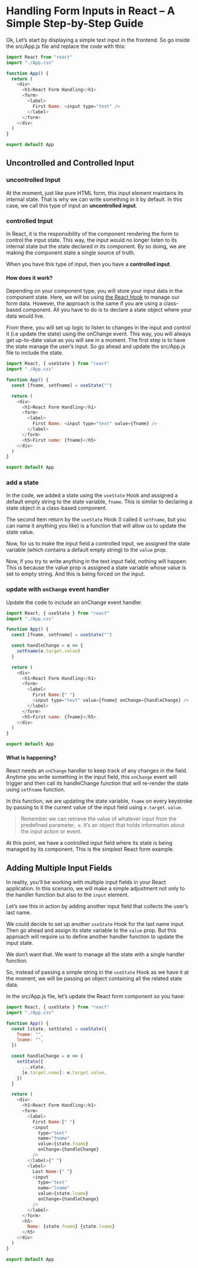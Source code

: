 # Handling Form Inputs in React – A Simple Step-by-Step Guide
Ok, Let’s start by displaying a simple text input in the frontend. So go inside the src/App.js file and replace the code with this:

```javascript
import React from "react"
import "./App.css"

function App() {
  return (
    <div>
      <h1>React Form Handling</h1>
      <form>
        <label>
          First Name: <input type="text" />
        </label>
      </form>
    </div>
  )
}

export default App
```

## Uncontrolled and Controlled Input
### uncontrolled Input 
At the moment, just like pure HTML form, this input element maintains its internal state. That is why we can write something in it by default. In this case, we call this type of input an **uncontrolled input**.
### controlled Input 
In React, it is the responsibility of the component rendering the form to control the input state. This way, the input would no longer listen to its internal state but the state declared in its component. By so doing, we are making the component state a single source of truth.

When you have this type of input, then you have a **controlled input**.
#### How does it work?
Depending on your component type, you will store your input data in the component state. Here, we will be using [the React Hook](https://ibaslogic.com/blog/react-hooks-tutorial/) to manage our form data. However, the approach is the same if you are using a class-based component. All you have to do is to declare a state object where your data would live.

From there, you will set up logic to listen to changes in the input and control it (i.e update the state) using the onChange event.
This way, you will always get up-to-date value as you will see in a moment.
The first step is to have the state manage the user’s input. So go ahead and update the src/App.js file to include the state.
```javascript
import React, { useState } from "react"
import "./App.css"

function App() {
  const [fname, setFname] = useState("")

  return (
    <div>
      <h1>React Form Handling</h1>
      <form>
        <label>
          First Name: <input type="text" value={fname} />
        </label>
      </form>
      <h5>First name: {fname}</h5>
    </div>
  )
}

export default App
```

### add a state
In the code, we added a state using the `useState` Hook and assigned a default empty string to the state variable, `fname`. This is similar to declaring a state object in a class-based component.

The second item return by the `useState` Hook (I called it `setFname`, but you can name it anything you like) is a function that will allow us to update the state value.

Now, for us to make the input field a controlled input, we assigned the state variable (which contains a default empty string) to the `value` prop.

Now, if you try to write anything in the text input field, nothing will happen. This is because the value prop is assigned a state variable whose value is set to empty string. And this is being forced on the input.

### update with `onChange` event handler
Update the code to include an onChange event handler.
```javascript
import React, { useState } from "react"
import "./App.css"

function App() {
  const [fname, setFname] = useState("")

  const handleChange = e => {
    setFname(e.target.value)
  }

  return (
    <div>
      <h1>React Form Handling</h1>
      <form>
        <label>
          First Name:{" "}
          <input type="text" value={fname} onChange={handleChange} />
        </label>
      </form>
      <h5>First name: {fname}</h5>
    </div>
  )
}

export default App
```
#### What is happening?
React needs an `onChange` handler to keep track of any changes in the field. Anytime you write something in the input field, this `onChange` event will trigger and then call its handleChange function that will re-render the state using `setFname` function.

In this function, we are updating the state variable, `fname` on every keystroke by passing to it the current value of the input field using `e.target.value`.

>Remember we can retrieve the value of whatever input from the predefined parameter,` e`. It’s an object that holds information about the input action or event.

At this point, we have a controlled input field where its state is being managed by its component. This is the simplest React form example.

## Adding Multiple Input Fields
In reality, you’ll be working with multiple input fields in your React application. In this scenario, we will make a simple adjustment not only to the handler function but also to the `input` element.

Let’s see this in action by adding another input field that collects the user’s last name.

We could decide to set up another `useState` Hook for the last name input. Then go ahead and assign its state variable to the `value` prop. But this approach will require us to define another handler function to update the input state.

We don’t want that. We want to manage all the state with a single handler function.

So, instead of passing a simple string in the `useState` Hook as we have it at the moment, we will be passing an object containing all the related state data.

In the src/App.js file, let’s update the React form component so you have:
```javascript
import React, { useState } from "react"
import "./App.css"

function App() {
  const [state, setState] = useState({
    fname: "",
    lname: "",
  })

  const handleChange = e => {
    setState({
      ...state,
      [e.target.name]: e.target.value,
    })
  }

  return (
    <div>
      <h1>React Form Handling</h1>
      <form>
        <label>
          First Name:{" "}
          <input
            type="text"
            name="fname"
            value={state.fname}
            onChange={handleChange}
          />
        </label>{" "}
        <label>
          Last Name:{" "}
          <input
            type="text"
            name="lname"
            value={state.lname}
            onChange={handleChange}
          />
        </label>
      </form>
      <h5>
        Name: {state.fname} {state.lname}
      </h5>
    </div>
  )
}

export default App
```
















